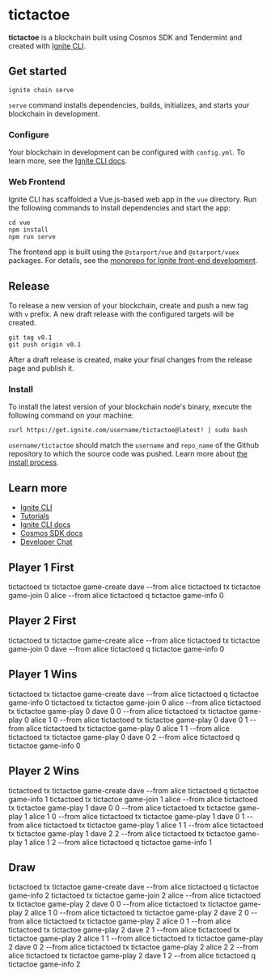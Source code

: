 # tictactoe
**tictactoe** is a blockchain built using Cosmos SDK and Tendermint and created with [Ignite CLI](https://ignite.com/cli).

## Get started

```
ignite chain serve
```

`serve` command installs dependencies, builds, initializes, and starts your blockchain in development.

### Configure

Your blockchain in development can be configured with `config.yml`. To learn more, see the [Ignite CLI docs](https://docs.ignite.com).

### Web Frontend

Ignite CLI has scaffolded a Vue.js-based web app in the `vue` directory. Run the following commands to install dependencies and start the app:

```
cd vue
npm install
npm run serve
```

The frontend app is built using the `@starport/vue` and `@starport/vuex` packages. For details, see the [monorepo for Ignite front-end development](https://github.com/ignite/web).

## Release
To release a new version of your blockchain, create and push a new tag with `v` prefix. A new draft release with the configured targets will be created.

```
git tag v0.1
git push origin v0.1
```

After a draft release is created, make your final changes from the release page and publish it.

### Install
To install the latest version of your blockchain node's binary, execute the following command on your machine:

```
curl https://get.ignite.com/username/tictactoe@latest! | sudo bash
```
`username/tictactoe` should match the `username` and `repo_name` of the Github repository to which the source code was pushed. Learn more about [the install process](https://github.com/allinbits/starport-installer).

## Learn more

- [Ignite CLI](https://ignite.com/cli)
- [Tutorials](https://docs.ignite.com/guide)
- [Ignite CLI docs](https://docs.ignite.com)
- [Cosmos SDK docs](https://docs.cosmos.network)
- [Developer Chat](https://discord.gg/ignite)

## Player 1 First
tictactoed tx tictactoe game-create dave --from alice
tictactoed tx tictactoe game-join 0 alice --from alice
tictactoed q tictactoe game-info 0

## Player 2 First
tictactoed tx tictactoe game-create alice --from alice
tictactoed tx tictactoe game-join 0 dave --from alice
tictactoed q tictactoe game-info 0

## Player 1 Wins
tictactoed tx tictactoe game-create dave --from alice
tictactoed q tictactoe game-info 0
tictactoed tx tictactoe game-join 0 alice --from alice
tictactoed tx tictactoe game-play 0 dave 0 0 --from alice
tictactoed tx tictactoe game-play 0 alice 1 0 --from alice
tictactoed tx tictactoe game-play 0 dave 0 1 --from alice
tictactoed tx tictactoe game-play 0 alice 1 1 --from alice
tictactoed tx tictactoe game-play 0 dave 0 2 --from alice
tictactoed q tictactoe game-info 0

## Player 2 Wins
tictactoed tx tictactoe game-create dave --from alice
tictactoed q tictactoe game-info 1
tictactoed tx tictactoe game-join 1 alice --from alice
tictactoed tx tictactoe game-play 1 dave 0 0 --from alice
tictactoed tx tictactoe game-play 1 alice 1 0 --from alice
tictactoed tx tictactoe game-play 1 dave 0 1 --from alice
tictactoed tx tictactoe game-play 1 alice 1 1 --from alice
tictactoed tx tictactoe game-play 1 dave 2 2 --from alice
tictactoed tx tictactoe game-play 1 alice 1 2 --from alice
tictactoed q tictactoe game-info 1

## Draw
tictactoed tx tictactoe game-create dave --from alice
tictactoed q tictactoe game-info 2
tictactoed tx tictactoe game-join 2 alice --from alice
tictactoed tx tictactoe game-play 2 dave 0 0 --from alice
tictactoed tx tictactoe game-play 2 alice 1 0 --from alice
tictactoed tx tictactoe game-play 2 dave 2 0 --from alice
tictactoed tx tictactoe game-play 2 alice 0 1 --from alice
tictactoed tx tictactoe game-play 2 dave 2 1 --from alice
tictactoed tx tictactoe game-play 2 alice 1 1 --from alice
tictactoed tx tictactoe game-play 2 dave 0 2 --from alice
tictactoed tx tictactoe game-play 2 alice 2 2 --from alice
tictactoed tx tictactoe game-play 2 dave 1 2 --from alice
tictactoed q tictactoe game-info 2
